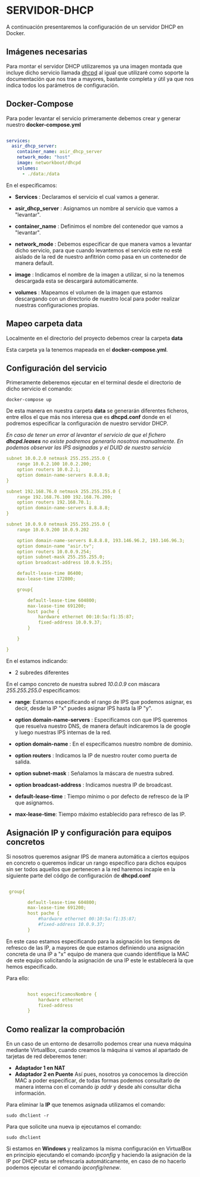 # SERVIDOR-DHCP
A continuación presentaremos la configuración de un servidor DHCP en Docker.

## Imágenes necesarias

Para montar el servidor DHCP utilizaremos ya una imagen montada que incluye dicho servicio llamada [dhcpd](https://hub.docker.com/r/networkboot/dhcpd/) al igual que utilizaré como soporte la documentación que nos trae a mayores, bastante completa y útil ya que nos indica todos los parámetros de configuración.

## Docker-Compose

Para poder levantar el servicio primeramente debemos crear y generar nuestro    **docker-compose.yml**


```yml

services:
  asir_dhcp_server:
    container_name: asir_dhcp_server
    network_mode: "host"
    image: networkboot/dhcpd
    volumes:
      - ./data:/data

```

En el especificamos:

* **Services** : Declaramos el servicio el cual vamos a generar.

* **asir_dhcp_server** : Asignamos un nombre al servicio que vamos a "levantar".

* **container_name** : Definimos el nombre del contenedor que vamos a "levantar".

* **network_mode** : Debemos especificar de que manera vamos a levantar dicho servicio, para que cuando levantemos el servicio este no esté aislado de la red de nuestro anfitrión como pasa en un contenedor de manera default.

* **image** : Indicamos el nombre de la imagen a utilizar, si no la tenemos descargada esta se descargará automáticamente.

* **volumes** : Mapeamos el volumen de la imagen que estamos descargando con un directorio de nuestro local para poder realizar nuestras configuraciones propias.

## Mapeo carpeta data

Localmente en el directorio del proyecto debemos crear la carpeta **data**

Esta carpeta ya la tenemos mapeada en el **docker-compose.yml**.


## Configuración del servicio

Primeramente deberemos ejecutar en el terminal desde el directorio de dicho servicio el comando:

```
docker-compose up
```

De esta manera en nuestra carpeta **data** se generarán diferentes ficheros, entre ellos el que más nos interesa que es **dhcpd.conf** donde en el podremos especificar la configuración de nuestro servidor DHCP.



*En caso de tener un error al levantar el servicio de que el fichero **dhcpd.leases** no existe podremos generarlo nosotros manualmente. En podemos observar las IPS asignadas y el DUID de nuestro servicio*


```yml
subnet 10.0.2.0 netmask 255.255.255.0 {    
    range 10.0.2.100 10.0.2.200;    
    option routers 10.0.2.1;    
    option domain-name-servers 8.8.8.8;    
}

subnet 192.168.76.0 netmask 255.255.255.0 {
    range 192.168.76.100 192.168.76.200;
    option routers 192.168.70.1;
    option domain-name-servers 8.8.8.8;
}

subnet 10.0.9.0 netmask 255.255.255.0 {
    range 10.0.9.200 10.0.9.202

    option domain-name-servers 8.8.8.8, 193.146.96.2, 193.146.96.3;
    option domain-name "asir.tv";
    option routers 10.0.0.9.254;
    option subnet-mask 255.255.255.0;
    option broadcast-address 10.0.9.255;

    default-lease-time 86400;
    max-lease-time 172800;

    group{

        default-lease-time 604800;
        max-lease-time 691200;
        host pache {
            hardware ethernet 00:10:5a:f1:35:87;
            fixed-address 10.0.9.37;
        }

    }

}

```

En el estamos indicando:

* 2 subredes diferentes


En el campo concreto de nuestra subred *10.0.0.9* con máscara *255.255.255.0* especificamos:

* **range**: Estamos especificando el rango de IPS que podemos asignar, es decir, desde la IP "x" puedes asignar IPS hasta la IP "y".

* **option domain-name-servers** : Especificamos con que IPS queremos que resuelva nuestro DNS, de manera default indicaremos la de google y luego nuestras IPS internas de la red.

* **option domain-name** : En el especificamos nuestro nombre de dominio.

* **option routers** :  Indicamos la IP de nuestro router como puerta de salida.

* **option subnet-mask** : Señalamos la máscara de nuestra subred.

* **option broadcast-address** : Indicamos nuestra IP de broadcast.

* **default-lease-time** : Tiempo mínimo o por defecto de refresco de la IP que asignamos.

* **max-lease-time**: Tiempo máximo establecido para refresco de las IP.


## Asignación IP y configuración para equipos concretos


Si nosotros queremos asignar IPS de manera automática a ciertos equipos en concreto o queremos indicar un rango específico para dichos equipos sin ser todos aquellos que pertenecen a la red haremos incapíe en la siguiente parte del códgo de configuración de **dhcpd.conf**


```yml

 group{

        default-lease-time 604800;
        max-lease-time 691200;
        host pache {
            #hardware ethernet 00:10:5a:f1:35:87;
            #fixed-address 10.0.9.37;
        }

```

En este caso estamos especificando para la asignación los tiempos de refresco de las IP, a mayores de que estamos definiendo una asignación concreta de una IP a "x" equipo de manera que cuando identifique la MAC de este equipo solicitando la asignación de una IP este le establecerá la que hemos especificado.

Para ello:

```yml

        host especificamosNombre {
            hardware ethernet
            fixed-address 
        }


```


## Como realizar la comprobación

En un caso de un entorno de desarrollo podemos crear una nueva máquina mediante VirtualBox, cuando creamos la máquina si vamos al apartado de tarjetas de red deberemos tener:

* **Adaptador 1 en NAT**
* **Adaptador 2 en Puente**
Así pues, nosotros ya conocemos la dirección MAC  a poder especificar, de todas formas podemos consultarlo de manera interna con el comando *ip addr* y desde ahi consultar dicha información.

Para eliminar la **IP** que tenemos asignada utilizamos el comando:

```
sudo dhclient -r
```

Para que solicite una nueva ip ejecutamos el comando:

```
sudo dhclient
```

Si estamos en **Windows** y realizamos la misma configuración en VirtualBox en principio ejecutando el comando *ipconfig* y haciendo la asignación de la IP por DHCP esta se refrescaría automáticamente, en caso de no hacerlo podemos ejecutar el comando *ipconfig/renew*.
